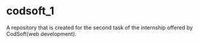 # codsoft_1
A repository that is created for the second task of the internship offered by CodSoft(web development). 


